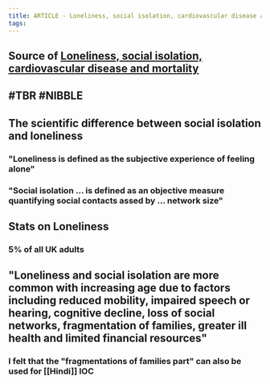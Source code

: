 ```yaml
---
title: ARTICLE - Loneliness, social isolation, cardiovascular disease and mortality
tags:
---
```


## Source of [Loneliness, social isolation, cardiovascular disease and mortality](https://journals.sagepub.com/doi/pdf/10.1177/0141076820918236)
## #TBR #NIBBLE
## The scientific difference between social isolation and loneliness
### "Loneliness is defined as the **subjective** experience of feeling alone"
### "Social isolation ... is defined as an objective measure **quantifying** social contacts assed by ... network size"
## Stats on Loneliness
### 5% of all UK adults
## "Loneliness and social isolation are more common with increasing age due to factors including reduced mobility, impaired speech or hearing, cognitive decline, loss of social networks, fragmentation of families, greater ill health and limited financial resources"
### I felt that the "fragmentations of families part" can also be used for [[Hindi]] IOC